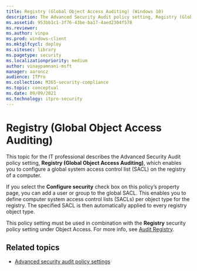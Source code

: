 ```yaml
---
title: Registry (Global Object Access Auditing) (Windows 10)
description: The Advanced Security Audit policy setting, Registry (Global Object Access Auditing), enables you to configure a global system access control list (SACL).
ms.assetid: 953bb1c1-3f76-43be-ba17-4aed2304f578
ms.reviewer: 
ms.author: vinpa
ms.prod: windows-client
ms.mktglfcycl: deploy
ms.sitesec: library
ms.pagetype: security
ms.localizationpriority: medium
author: vinaypamnani-msft
manager: aaroncz
audience: ITPro
ms.collection: M365-security-compliance
ms.topic: conceptual
ms.date: 09/09/2021
ms.technology: itpro-security
---
```


# Registry (Global Object Access Auditing)


This topic for the IT professional describes the Advanced Security Audit policy setting, **Registry (Global Object Access Auditing)**, which enables you to configure a global system access control list (SACL) on the registry of a computer.

If you select the **Configure security** check box on this policy’s property page, you can add a user or group to the global SACL. This enables you to define computer system access control lists (SACLs) per object type for the registry. The specified SACL is then automatically applied to every registry object type.

This policy setting must be used in combination with the **Registry** security policy setting under Object Access. For more info, see [Audit Registry](audit-registry.md).

## Related topics

- [Advanced security audit policy settings](advanced-security-audit-policy-settings.md)
